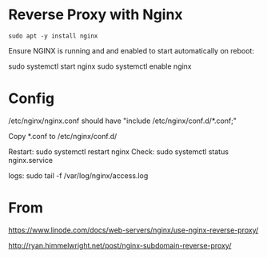 # Reverse Proxy with Nginx

    sudo apt -y install nginx


Ensure NGINX is running and and enabled to start automatically on reboot:

sudo systemctl start nginx
sudo systemctl enable nginx

# Config

/etc/nginx/nginx.conf should have "include /etc/nginx/conf.d/*.conf;"

Copy *.conf to /etc/nginx/conf.d/

Restart: sudo systemctl restart nginx
Check: sudo systemctl status nginx.service

logs: sudo tail -f /var/log/nginx/access.log

# From

https://www.linode.com/docs/web-servers/nginx/use-nginx-reverse-proxy/

http://ryan.himmelwright.net/post/nginx-subdomain-reverse-proxy/
